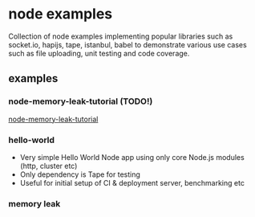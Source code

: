 # node examples

Collection of node examples implementing popular libraries such as socket.io, hapijs, tape, istanbul, babel to demonstrate various use cases such as file uploading, unit testing and code coverage.

## examples

### node-memory-leak-tutorial (TODO!)

[node-memory-leak-tutorial](https://github.com/felixge/node-memory-leak-tutorial)

### hello-world  
- Very simple Hello World Node app using only core Node.js modules (http, cluster etc)  
- Only dependency is Tape for testing  
- Useful for initial setup of CI & deployment server, benchmarking etc  

### memory leak
